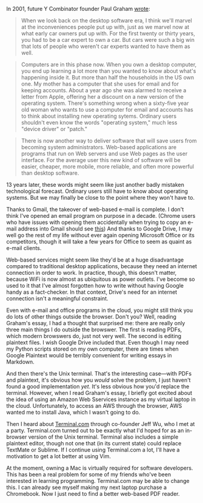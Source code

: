 In 2001, future Y Combinator founder Paul Graham [wrote](http://www.paulgraham.com/road.html):

>When we look back on the desktop software era, I think we'll marvel at the inconveniences people put up with, just as we marvel now at what early car owners put up with. For the first twenty or thirty years, you had to be a car expert to own a car. But cars were such a big win that lots of people who weren't car experts wanted to have them as well.

>Computers are in this phase now. When you own a desktop computer, you end up learning a lot more than you wanted to know about what's happening inside it. But more than half the households in the US own one. My mother has a computer that she uses for email and for keeping accounts. About a year ago she was alarmed to receive a letter from Apple, offering her a discount on a new version of the operating system. There's something wrong when a sixty-five year old woman who wants to use a computer for email and accounts has to think about installing new operating sytems. Ordinary users shouldn't even know the words "operating system," much less "device driver" or "patch."

>There is now another way to deliver software that will save users from becoming system administrators. Web-based applications are programs that run on Web servers and use Web pages as the user interface. For the average user this new kind of software will be easier, cheaper, more mobile, more reliable, and often more powerful than desktop software.

13 years later, these words might seem like just another badly mistaken technological forecast. Ordinary users still have to know about operating systems. But we may finally be close to the point where they won't have to.

Thanks to Gmail, the takeover of web-based e-mail is complete. I don't think I've opened an email program on purpose in a decade. (Chrome users who have issues with opening them accidentally when trying to copy an e-mail address into Gmail should see [this](https://support.google.com/chrome/answer/1382847)) And thanks to Google Drive, I may well go the rest of my life without ever again opening Microsoft Office or its competitors, though it will take a few years for Office to seem as quaint as e-mail clients.

Web-based services might seem like they'd be at a huge disadvantage compared to traditional desktop applications, because they need an internet connection in order to work. In practice, though, this doesn't matter, because WiFi is now almost as ubiquitous as power outlets. I've become so used to it that I've almost forgotten how to write without having Google handy as a fact-checker. In that context, Drive's need for an internet connection isn't a meaningful constraint.

Even with e-mail and office programs in the cloud, you might still think you do lots of other things outside the browser. Don't you? Well, reading Graham's essay, I had a thought that surprised me: there are really only three main things I do outside the browswer. The first is reading PDFs, which modern browswers do, just not very well. The second is editing plaintext files. I wish Google Drive included that. Even though I may need my Python scripts stored on my own computer, there are times when Google Plaintext would be terribly convenient for writing essays in Markdown.

And then there's the Unix terminal. That's the interesting case—with PDFs and plaintext, it's obvious how you *would* solve the problem, I just haven't found a good implementation *yet*. It's less obvious how you'd replace the terminal. However, when I read Graham's essay, I briefly got excited about the idea of using an Amazon Web Sservices instance as my virtual laptop in the cloud. Unfortunately, to access an AWS through the browser, AWS wanted me to install Java, which I wasn't going to do.

Then I heard about [Terminal.com](https://www.terminal.com) through co-founder Jeff Wu, who I met at a party. Terminal.com turned out to be exactly what I'd hoped for as an in-browser version of the Unix terminal. Terminal also includes a simple plaintext editor, though not one that (in its current state) could replace TextMate or Sublime. If I continue using Terminal.com a lot, I'll have a motivation to get a lot better at using Vim.

At the moment, owning a Mac is virtually required for software developers. This has been a real problem for some of my friends who've been interested in learning programming. Terminal.com may be able to change this. I can already see myself making my next laptop purchase a Chromebook. Now I just need to find a better web-based PDF reader.